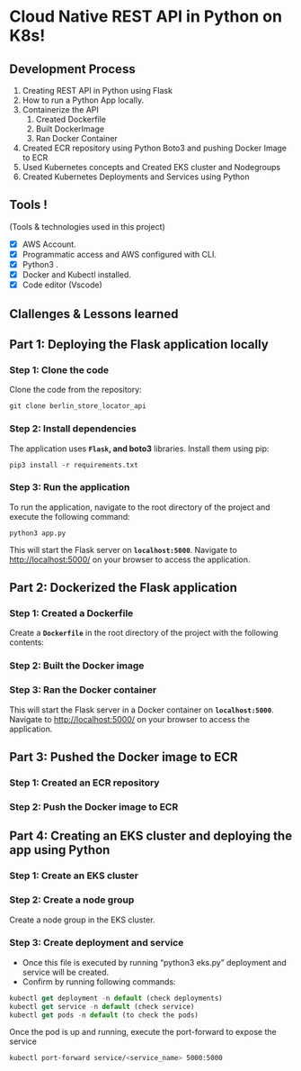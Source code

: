 # **Cloud Native REST API in Python on K8s!**

## Development Process

1. Creating REST API in Python using Flask
2. How to run a Python App locally.
3. Containerize the API
    1. Created Dockerfile
    2. Built DockerImage
    3. Ran Docker Container
4. Created ECR repository using Python Boto3 and pushing Docker Image to ECR
5. Used Kubernetes concepts and Created EKS cluster and Nodegroups
6. Created Kubernetes Deployments and Services using Python


## **Tools** !

(Tools & technologies used in this project)

- [x]  AWS Account.
- [x]  Programmatic access and AWS configured with CLI.
- [x]  Python3 .
- [x]  Docker and Kubectl installed.
- [x]  Code editor (Vscode)

## Clallenges & Lessons learned

## **Part 1: Deploying the Flask application locally**

### **Step 1: Clone the code**

Clone the code from the repository:

```
git clone berlin_store_locator_api
```

### **Step 2: Install dependencies**

The application uses **`Flask`, and boto3** libraries. Install them using pip:

```
pip3 install -r requirements.txt
```

### **Step 3: Run the application**

To run the application, navigate to the root directory of the project and execute the following command:

```
python3 app.py
```

This will start the Flask server on **`localhost:5000`**. Navigate to [http://localhost:5000/](http://localhost:5000/) on your browser to access the application.

## **Part 2: Dockerized the Flask application**

### **Step 1: Created a Dockerfile**

Create a **`Dockerfile`** in the root directory of the project with the following contents:

### **Step 2: Built the Docker image**

### **Step 3: Ran the Docker container**

This will start the Flask server in a Docker container on **`localhost:5000`**. Navigate to [http://localhost:5000/](http://localhost:5000/) on your browser to access the application.

## **Part 3: Pushed the Docker image to ECR**

### **Step 1: Created an ECR repository**

### **Step 2: Push the Docker image to ECR**

## **Part 4: Creating an EKS cluster and deploying the app using Python**

### **Step 1: Create an EKS cluster**

### **Step 2: Create a node group**

Create a node group in the EKS cluster.

### **Step 3: Create deployment and service**

- Once this file is executed by running “python3 eks.py” deployment and service will be created.
- Confirm by running following commands:

```jsx
kubectl get deployment -n default (check deployments)
kubectl get service -n default (check service)
kubectl get pods -n default (to check the pods)
```

Once the pod is up and running, execute the port-forward to expose the service

```bash
kubectl port-forward service/<service_name> 5000:5000
```
